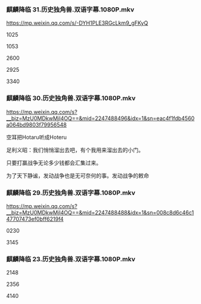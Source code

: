 ### 麒麟降临 31.历史独角兽.双语字幕.1080P.mkv
https://mp.weixin.qq.com/s/-DYH1PLE3RGcLkm9_gFKyQ

1025

1053

2600

2925

3340

### 麒麟降临 30.历史独角兽.双语字幕.1080P.mkv
https://mp.weixin.qq.com/s?__biz=MzU0MDkwMjI4OQ==&mid=2247488496&idx=1&sn=eac4f1fdb4560a064bd9803f79956548

空耳把Hotaru听成Hoteru

足利义昭：我们悄悄溜出去吧，有个我用来溜出去的小门。

只要打赢战争无论多少钱都会汇集过来。

为了天下静谧，发动战争也是无可奈何的事。发动战争的敕命

### 麒麟降临 29.历史独角兽.双语字幕.1080P.mkv
https://mp.weixin.qq.com/s?__biz=MzU0MDkwMjI4OQ==&mid=2247488488&idx=1&sn=008c8d6c46c147707473ef0bff6219f4

0230

3145

### 麒麟降临 23.历史独角兽.双语字幕.1080P.mkv

2148

2356

4140
